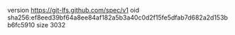 version https://git-lfs.github.com/spec/v1
oid sha256:ef8eed39bf64a8ee84af182a5b3a40c0d2f15fe5dfab7d682a2d153bb6fc5910
size 3032
